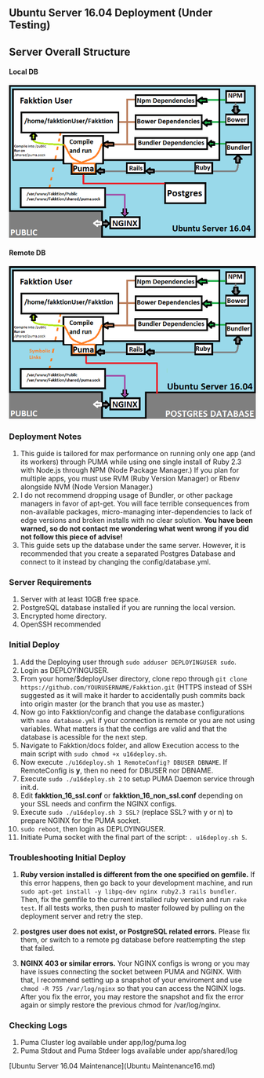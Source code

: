 ## Ubuntu Server 16.04 Deployment  (**Under Testing**)

## Server Overall Structure

#### Local DB
![](sources/u16_localdb.png)

#### Remote DB
![](sources/u16_remotedb.png)

### Deployment Notes
1. This guide is tailored for max performance on running only one app (and its workers) through PUMA while using one single install of Ruby 2.3 with Node.js through NPM (Node Package Manager.) If you plan for multiple apps, you must use RVM (Ruby Version Manager) or Rbenv alongside NVM (Node Version Manager.)
2. I do not recommend dropping usage of Bundler, or other package managers in favor of apt-get. You will face terrible consequences from non-available packages, micro-managing inter-dependencies to lack of edge versions and broken installs with no clear solution. **You have been warned, so do not contact me wondering what went wrong if you did not follow this piece of advise!**
3. This guide sets up the database under the same server. However, it is recommended that you create a separated Postgres Database and connect to it instead by changing the config/database.yml.

### Server Requirements
1. Server with at least 10GB free space.
2. PostgreSQL database installed if you are running the local version.
3. Encrypted home directory.
4. OpenSSH recommended

### Initial Deploy
1. Add the Deploying user through ```sudo adduser DEPLOYINGUSER sudo```.
2. Login as DEPLOYINGUSER.
3. From your home/$deployUser directory, clone repo through ```git clone https://github.com/YOURUSERNAME/Fakktion.git``` (HTTPS instead of SSH suggested as it will make it harder to accidentally push commits back into origin master (or the branch that you use as master.)
4. Now go into Fakktion/config and change the database configurations with ```nano database.yml``` if your connection is remote or you are not using variables. What matters is that the configs are valid and that the database is acessible for the next step.
5. Navigate to Fakktion/docs folder, and allow Execution access to the main script with ```sudo chmod +x u16deploy.sh```.
6. Now execute ```./u16deploy.sh 1 RemoteConfig? DBUSER DBNAME```. If RemoteConfig is **y**, then no need for DBUSER nor DBNAME.
7. Execute ```sudo ./u16deploy.sh 2``` to setup PUMA Daemon service through init.d.
8. Edit **fakktion_16_ssl.conf** or **fakktion_16_non_ssl.conf** depending on your SSL needs and confirm the NGINX configs.
9. Execute ```sudo ./u16deploy.sh 3 SSL?``` (replace SSL? with y or n) to prepare NGINX for the PUMA socket.
10. ```sudo reboot```, then login as DEPLOYINGUSER.
11. Initiate Puma socket with the final part of the script: ```. u16deploy.sh 5```.

### Troubleshooting Initial Deploy
1. **Ruby version installed is different from the one specified on gemfile.**
If this error happens, then go back to your development machine, and run ```sudo apt-get install -y libpq-dev nginx ruby2.3 rails bundler```. Then, fix the gemfile to the current installed ruby version and run ```rake test```. If all tests works, then push to master followed by pulling on the deployment server and retry the step.

2. **postgres user does not exist, or PostgreSQL related errors.**
Please fix them, or switch to a remote pg database before reattempting the step that failed.

3. **NGINX 403 or similar errors.**
Your NGINX configs is wrong or you may have issues connecting the socket between PUMA and NGINX. With that, I recommend setting up a snapshot of your enviroment and use ```chmod -R 755 /var/log/nginx``` so that you can access the NGINX logs. After you fix the error, you may restore the snapshot and fix the error again or simply restore the previous chmod for /var/log/nginx.

### Checking Logs
1. Puma Cluster log available under app/log/puma.log
2. Puma Stdout and Puma Stdeer logs available under app/shared/log

[Ubuntu Server 16.04 Maintenance](Ubuntu Maintenance16.md)
